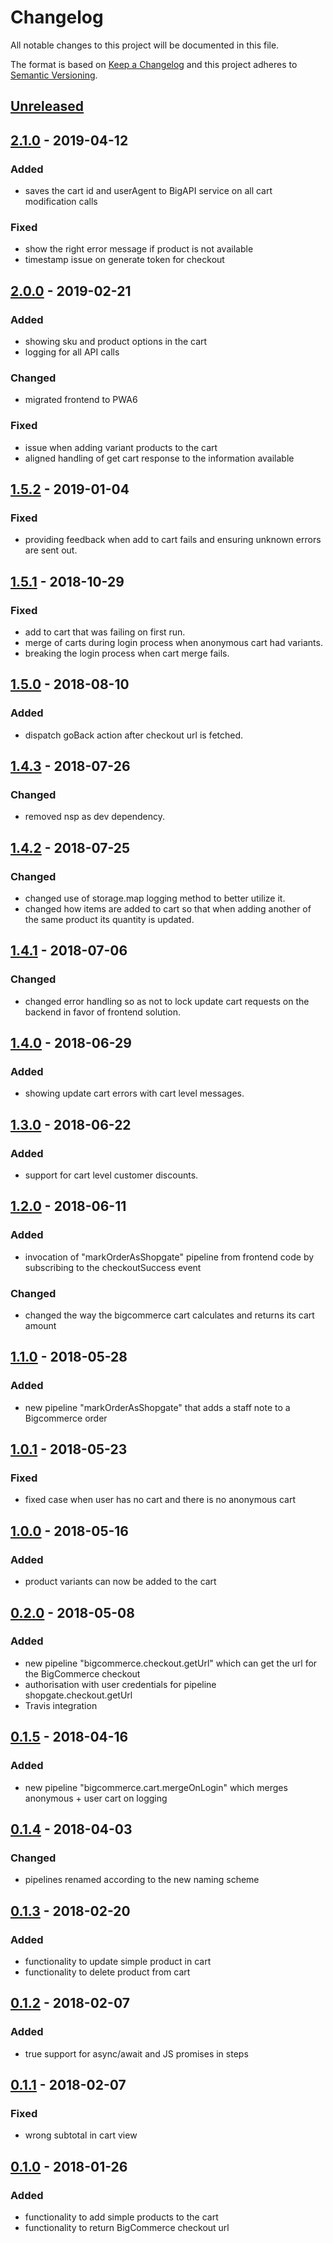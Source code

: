 # Changelog

All notable changes to this project will be documented in this file.

The format is based on [Keep a Changelog](http://keepachangelog.com/) and this project adheres to [Semantic Versioning](http://semver.org/).

## [Unreleased]

## [2.1.0] - 2019-04-12
### Added
- saves the cart id and userAgent to BigAPI service on all cart modification calls
### Fixed
- show the right error message if product is not available
- timestamp issue on generate token for checkout

## [2.0.0] - 2019-02-21
### Added
- showing sku and product options in the cart
- logging for all API calls
### Changed
- migrated frontend to PWA6
### Fixed
- issue when adding variant products to the cart
- aligned handling of get cart response to the information available

## [1.5.2] - 2019-01-04
### Fixed
- providing feedback when add to cart fails and ensuring unknown errors are sent out.

## [1.5.1] - 2018-10-29
### Fixed
- add to cart that was failing on first run.
- merge of carts during login process when anonymous cart had variants.
- breaking the login process when cart merge fails.

## [1.5.0] - 2018-08-10
### Added
- dispatch goBack action after checkout url is fetched.

## [1.4.3] - 2018-07-26
### Changed
- removed nsp as dev dependency.

## [1.4.2] - 2018-07-25
### Changed
- changed use of storage.map logging method to better utilize it.
- changed how items are added to cart so that when adding another of the same product its quantity is updated.

## [1.4.1] - 2018-07-06
### Changed
- changed error handling so as not to lock update cart requests on the backend in favor of frontend solution.

## [1.4.0] - 2018-06-29
### Added
- showing update cart errors with cart level messages.

## [1.3.0] - 2018-06-22
### Added
- support for cart level customer discounts.

## [1.2.0] - 2018-06-11
### Added
- invocation of "markOrderAsShopgate" pipeline from frontend code by subscribing to the checkoutSuccess event

### Changed
- changed the way the bigcommerce cart calculates and returns its cart amount

## [1.1.0] - 2018-05-28
### Added
- new pipeline "markOrderAsShopgate" that adds a staff note to a Bigcommerce order

## [1.0.1] - 2018-05-23
### Fixed
- fixed case when user has no cart and there is no anonymous cart

## [1.0.0] - 2018-05-16
### Added
- product variants can now be added to the cart

## [0.2.0] - 2018-05-08
### Added
- new pipeline "bigcommerce.checkout.getUrl" which can get the url for the BigCommerce checkout
- authorisation with user credentials for pipeline shopgate.checkout.getUrl 
- Travis integration

## [0.1.5] - 2018-04-16
### Added
- new pipeline "bigcommerce.cart.mergeOnLogin" which merges anonymous + user cart on logging

## [0.1.4] - 2018-04-03
### Changed
- pipelines renamed according to the new naming scheme

## [0.1.3] - 2018-02-20
### Added
- functionality to update simple product in cart
- functionality to delete product from cart

## [0.1.2] - 2018-02-07
### Added
- true support for async/await and JS promises in steps

## [0.1.1] - 2018-02-07
### Fixed
- wrong subtotal in cart view

## [0.1.0] - 2018-01-26
### Added
- functionality to add simple products to the cart
- functionality to return BigCommerce checkout url

[Unreleased]: https://github.com/shopgate/cloud-ext-bigcommerce-cart/compare/v2.1.0...HEAD
[2.1.0]: https://github.com/shopgate/cloud-ext-bigcommerce-cart/compare/v2.0.0...v2.1.0
[2.0.0]: https://github.com/shopgate/cloud-ext-bigcommerce-cart/compare/v1.5.2...v2.0.0
[1.5.2]: https://github.com/shopgate/cloud-ext-bigcommerce-cart/compare/v1.5.1...v1.5.2
[1.5.1]: https://github.com/shopgate/cloud-ext-bigcommerce-cart/compare/v1.5.0...v1.5.1
[1.5.0]: https://github.com/shopgate/cloud-ext-bigcommerce-cart/compare/v1.4.3...v1.5.0
[1.4.3]: https://github.com/shopgate/cloud-ext-bigcommerce-cart/compare/v1.4.2...v1.4.3
[1.4.2]: https://github.com/shopgate/cloud-ext-bigcommerce-cart/compare/v1.4.1...v1.4.2
[1.4.1]: https://github.com/shopgate/cloud-ext-bigcommerce-cart/compare/v1.4.0...v1.4.1
[1.4.0]: https://github.com/shopgate/cloud-ext-bigcommerce-cart/compare/v1.3.0...v1.4.0
[1.3.0]: https://github.com/shopgate/cloud-ext-bigcommerce-cart/compare/v1.2.0...v1.3.0
[1.2.0]: https://github.com/shopgate/cloud-ext-bigcommerce-cart/compare/v1.1.0...v1.2.0
[1.1.0]: https://github.com/shopgate/cloud-ext-bigcommerce-cart/compare/v1.0.1...v1.1.0
[1.0.1]: https://github.com/shopgate/cloud-ext-bigcommerce-cart/compare/v1.0.0...v1.0.1
[1.0.0]: https://github.com/shopgate/cloud-ext-bigcommerce-cart/compare/v0.2.0...v1.0.0
[0.2.0]: https://github.com/shopgate/cloud-ext-bigcommerce-cart/compare/v0.1.5...v0.2.0
[0.1.5]: https://github.com/shopgate/cloud-ext-bigcommerce-cart/compare/v0.1.4...v0.1.5
[0.1.4]: https://github.com/shopgate/cloud-ext-bigcommerce-cart/compare/v0.1.3...v0.1.4
[0.1.3]: https://github.com/shopgate/cloud-ext-bigcommerce-cart/compare/v0.1.2...v0.1.3
[0.1.2]: https://github.com/shopgate/cloud-ext-bigcommerce-cart/compare/v0.1.1...v0.1.2
[0.1.1]: https://github.com/shopgate/cloud-ext-bigcommerce-cart/compare/v0.1.0...v0.1.1
[0.1.0]: https://github.com/shopgate/cloud-ext-bigcommerce-cart/tree/v0.1.0
